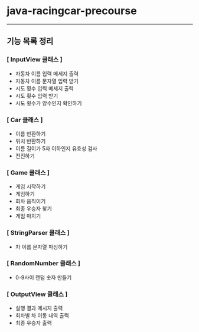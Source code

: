 # java-racingcar-precourse

---
## 기능 목록 정리
### [ InputView 클래스 ]
- 자동차 이름 입력 메세지 출력
- 자동차 이름 문자열 입력 받기 
- 시도 횟수 입력 메세지 출력
- 시도 횟수 입력 받기 
- 시도 횟수가 양수인지 확인하기

### [ Car 클래스 ]
- 이름 반환하기
- 위치 반환하기
- 이름 길이가 5자 이하인지 유효성 검사
- 전진하기

### [ Game 클래스 ]
- 게임 시작하기
- 게임하기
- 회차 움직이기
- 최종 우승자 찾기
- 게임 마치기

### [ StringParser 클래스 ]
- 차 이름 문자열 파싱하기 

### [ RandomNumber 클래스 ]
- 0-9사이 랜덤 숫자 만들기

### [ OutputView 클래스 ]
- 실행 결과 메시지 출력
- 회차별 차 이동 내역 출력
- 최종 우승자 출력